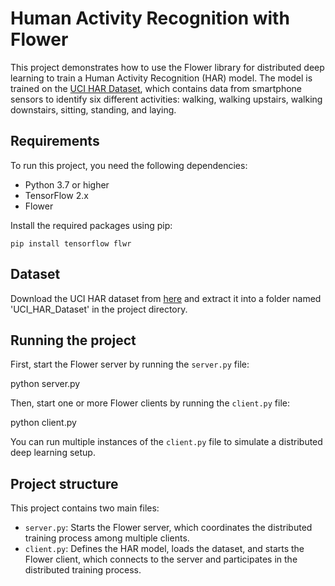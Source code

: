 # Human Activity Recognition with Flower

This project demonstrates how to use the Flower library for distributed deep learning to train a Human Activity Recognition (HAR) model. The model is trained on the [UCI HAR Dataset](https://archive.ics.uci.edu/ml/datasets/human+activity+recognition+using+smartphones), which contains data from smartphone sensors to identify six different activities: walking, walking upstairs, walking downstairs, sitting, standing, and laying.

## Requirements

To run this project, you need the following dependencies:

- Python 3.7 or higher
- TensorFlow 2.x
- Flower

Install the required packages using pip:

`pip install tensorflow flwr`


## Dataset

Download the UCI HAR dataset from [here](https://archive.ics.uci.edu/ml/datasets/human+activity+recognition+using+smartphones) and extract it into a folder named 'UCI_HAR_Dataset' in the project directory.

## Running the project

First, start the Flower server by running the `server.py` file:

python server.py

Then, start one or more Flower clients by running the `client.py` file:

python client.py

You can run multiple instances of the `client.py` file to simulate a distributed deep learning setup.

## Project structure

This project contains two main files:

- `server.py`: Starts the Flower server, which coordinates the distributed training process among multiple clients.
- `client.py`: Defines the HAR model, loads the dataset, and starts the Flower client, which connects to the server and participates in the distributed training process.

